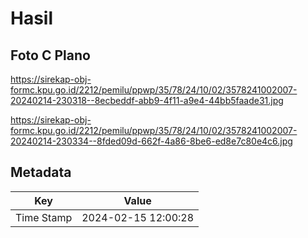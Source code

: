 # Hasil

## Foto C Plano

https://sirekap-obj-formc.kpu.go.id/2212/pemilu/ppwp/35/78/24/10/02/3578241002007-20240214-230318--8ecbeddf-abb9-4f11-a9e4-44bb5faade31.jpg

https://sirekap-obj-formc.kpu.go.id/2212/pemilu/ppwp/35/78/24/10/02/3578241002007-20240214-230334--8fded09d-662f-4a86-8be6-ed8e7c80e4c6.jpg


## Metadata

| Key        | Value               |
| ---------- | ------------------- |
| Time Stamp | 2024-02-15 12:00:28 |



